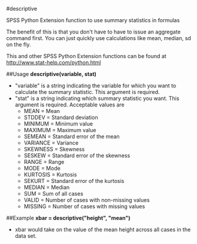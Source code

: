 #descriptive

SPSS Python Extension function to use summary statistics in formulas

The benefit of this is that you don't have to have to issue an aggregate command first. You can just quickly use calculations like mean, median, sd on the fly.

This and other SPSS Python Extension functions can be found at http://www.stat-help.com/python.html

##Usage
**descriptive(variable, stat)**
* "variable" is a string indicating the variable for which you want to calculate the summary statistic. This argument is required.
* "stat" is a string indicating which summary statistic you want. This argument is required. Acceptable values are 
    * MEAN = Mean
    * STDDEV = Standard deviation
    * MINIMUM = Minimum value
    * MAXIMUM = Maximum value
    * SEMEAN = Standard error of the mean
    * VARIANCE = Variance
    * SKEWNESS = Skewness
    * SESKEW = Standard error of the skewness
    * RANGE = Range
    * MODE = Mode 
    * KURTOSIS = Kurtosis
    * SEKURT = Standard error of the kurtosis
    * MEDIAN = Median
    * SUM = Sum of all cases
    * VALID = Number of cases with non-missing values
    * MISSING = Number of cases with missing values

##Example
**xbar = descriptive("height", "mean")**
* xbar would take on the value of the mean height across all cases in the data set.
